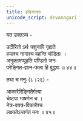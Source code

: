 ```yaml
---
title: इङ्गितज्ञाः
unicode_script: devanagari
---
```


यत उक्तञ्च -

उदीरितो ऽर्थः पशुनापि गृह्यते  
हयाश्च नागाश्च वहन्ति चोदिताः ।  
अनुक्तमप्यूहति पण्डितो जनः  
परेङ्गित-ज्ञान-फला हि बुद्धयः ॥ ४४॥  

तथा च मनुः (८।२६) -  

आकारैरिङ्गितैर्गत्या  
चेष्टया भाषणेन च ।  
नेत्र-वक्त्र-विकारैश्च  
लक्ष्यतेऽन्तर्गतं मनः ॥ ४५॥  
